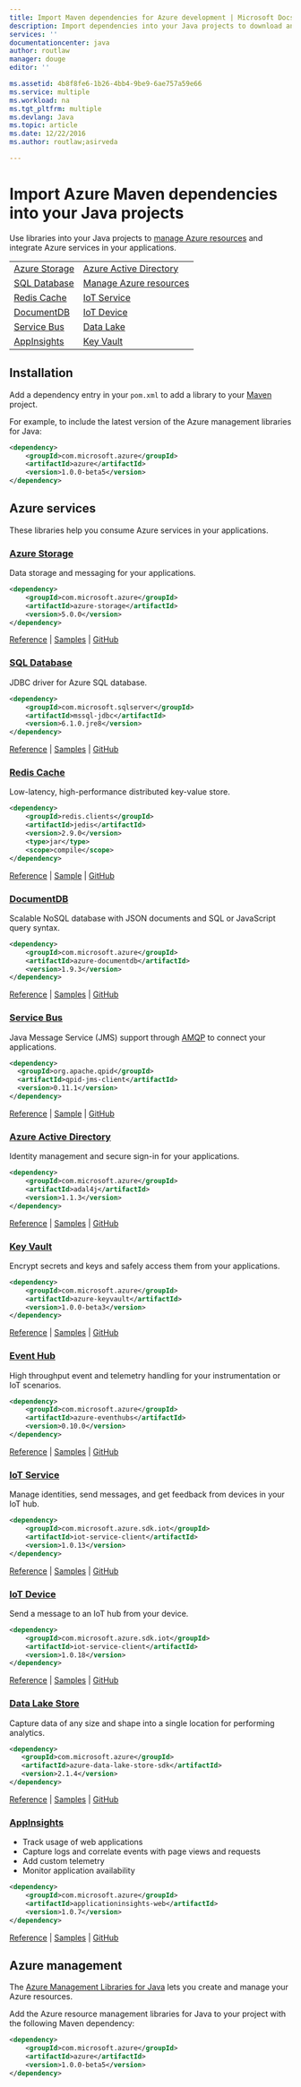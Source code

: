 ```yaml
---
title: Import Maven dependencies for Azure development | Microsoft Docs
description: Import dependencies into your Java projects to download and use Azure libraries in your projects.
services: ''
documentationcenter: java
author: routlaw
manager: douge
editor: ''

ms.assetid: 4b8f8fe6-1b26-4bb4-9be9-6ae757a59e66
ms.service: multiple
ms.workload: na
ms.tgt_pltfrm: multiple
ms.devlang: Java
ms.topic: article
ms.date: 12/22/2016
ms.author: routlaw;asirveda

---
```

# Import Azure Maven dependencies into your Java projects

Use libraries into your Java projects to [manage Azure resources](#management) and integrate Azure services in your applications.  

| | |
| ------------- | ---------- | 
| [Azure Storage](#azure-storage) | [Azure Active Directory](#azuread) |
| [SQL Database](#sql-database) | [Manage Azure resources](#management) |
| [Redis Cache](#redis-cache) |  [IoT Service](#iotservice) | 
| [DocumentDB](#documentdb) |  [IoT Device](#iotdevice) |
| [Service Bus](#servicebus) | [Data Lake](#datalake) |
| [AppInsights](#appinsights) | [Key Vault](#keyvault) |

## Installation

Add a dependency entry in your `pom.xml` to add a library to your [Maven](https://maven.apache.org) project.

For example, to include the latest version of the Azure management libraries for Java:

```XML
<dependency>
    <groupId>com.microsoft.azure</groupId>
    <artifactId>azure</artifactId>
    <version>1.0.0-beta5</version>
</dependency>
```

## Azure services

These libraries help you consume Azure services in your applications.

<a name="azure-storage"></a>

### [Azure Storage](https://docs.microsoft.com/azure/storage/storage-introduction)  

Data storage and messaging for your applications.

```XML
<dependency>
    <groupId>com.microsoft.azure</groupId>
    <artifactId>azure-storage</artifactId>
    <version>5.0.0</version>
</dependency>
```   

[Reference](http://azure.github.io/azure-storage-java/) | [Samples](https://github.com/Azure/azure-storage-java/tree/master/microsoft-azure-storage-samples/src/com/microsoft/azure/storage) | [GitHub](https://github.com/Azure/azure-storage-java)  

<a name="sql-database"></a>

### [SQL Database](https://docs.microsoft.com/en-us/azure/sql-database/sql-database-technical-overview)

JDBC driver for Azure SQL database.

```XML
<dependency>
    <groupId>com.microsoft.sqlserver</groupId>
    <artifactId>mssql-jdbc</artifactId>
    <version>6.1.0.jre8</version>
</dependency>
```

[Reference](https://docs.microsoft.com/en-us/sql/connect/jdbc/reference/jdbc-driver-api-reference) | [Samples](https://docs.microsoft.com/en-us/sql/connect/jdbc/step-3-proof-of-concept-connecting-to-sql-using-java) | [GitHub](https://github.com/Microsoft/mssql-jdbc)  

<a name="redis-cache"></a>

### [Redis Cache](https://azure.microsoft.com/en-us/services/cache/)

Low-latency, high-performance distributed key-value store.

```XML
<dependency>
    <groupId>redis.clients</groupId>
    <artifactId>jedis</artifactId>
    <version>2.9.0</version>
    <type>jar</type>
    <scope>compile</scope>
</dependency>
```   

[Reference](http://xetorthio.github.io/jedis) | [Sample](https://docs.microsoft.com/en-us/azure/redis-cache/cache-java-get-started) | [GitHub](https://github.com/xetorthio/jedis)    

<a name="documentdb"></a>

### [DocumentDB](https://docs.microsoft.com/azure/documentdb/documentdb-introduction)

Scalable NoSQL database with JSON documents and SQL or JavaScript query syntax.   

```XML
<dependency>
    <groupId>com.microsoft.azure</groupId>
    <artifactId>azure-documentdb</artifactId>
    <version>1.9.3</version>
</dependency>
```

[Reference](http://azure.github.io/azure-documentdb-java/) | [Samples](https://docs.microsoft.com/en-us/azure/documentdb/documentdb-java-application) | [GitHub](https://github.com/Azure/azure-documentdb-java)   

<a name="servicebus"></a>

### [Service Bus](https://docs.microsoft.com/en-us/azure/service-bus-messaging/service-bus-fundamentals-hybrid-solutions)

Java Message Service (JMS) support through [AMQP](https://en.wikipedia.org/wiki/Advanced_Message_Queuing_Protocol) to connect your applications.

```XML
<dependency>
  <groupId>org.apache.qpid</groupId>
  <artifactId>qpid-jms-client</artifactId>
  <version>0.11.1</version>
</dependency>
```

[Reference](http://docs.oracle.com/javaee/7/api/javax/jms/package-summary.html) | [Sample](https://github.com/apache/qpid-jms/tree/0.20.0/qpid-jms-examples) | [GitHub](https://github.com/apache/qpid-jms)    
<a name="azuread"></a>

### [Azure Active Directory](https://docs.microsoft.com/azure/active-directory/active-directory-whatis)   

Identity management and secure sign-in for your applications.

```XML
<dependency>
    <groupId>com.microsoft.azure</groupId>
    <artifactId>adal4j</artifactId>
    <version>1.1.3</version>
</dependency>
```
   
[Reference](https://github.com/AzureAD/azure-activedirectory-library-for-java) | [Samples](https://github.com/Azure-Samples?utf8=%E2%9C%93&q=active%20directory%20&type=&language=java) | [GitHub](https://github.com/AzureAD/azure-activedirectory-library-for-java) 
 
<a name="keyvault"></a>

### [Key Vault](https://docs.microsoft.com/azure/key-vault) 

Encrypt secrets and keys and safely access them from your applications. 

```XML
<dependency>
    <groupId>com.microsoft.azure</groupId>
    <artifactId>azure-keyvault</artifactId>
    <version>1.0.0-beta3</version>
</dependency>
```

[Reference](https://docs.microsoft.com/en-us/java/api/com.microsoft.azure.keyvault) | [Samples](https://github.com/Azure-Samples/batch-keyvault-java-management) | [GitHub](https://github.com/Azure/azure-sdk-for-java)  

<a name="eventhub"></a>

### [Event Hub](https://docs.microsoft.com/en-us/azure/event-hubs/event-hubs-what-is-event-hubs) 
   
High throughput event and telemetry handling for your instrumentation or IoT scenarios.

```XML
<dependency> 
    <groupId>com.microsoft.azure</groupId> 
    <artifactId>azure-eventhubs</artifactId> 
    <version>0.10.0</version> 
</dependency>   
```

[Reference](https://docs.microsoft.com/en-us/java/api/com.microsoft.azure.eventhubs) | [Samples](https://github.com/azure/azure-event-hubs-java#publishing-events) | [GitHub](https://github.com/azure/azure-event-hubs-java)  

<a name="iotservice"></a> 

### [IoT Service](https://docs.microsoft.com/azure/iot-hub/)

Manage identities, send messages, and get feedback from devices in your IoT hub.

```XML
<dependency>
    <groupId>com.microsoft.azure.sdk.iot</groupId>
    <artifactId>iot-service-client</artifactId>
    <version>1.0.13</version>
</dependency>
```   
   
[Reference](http://azure.github.io/azure-iot-sdks/java/service/api_reference/index.html) | [Samples](https://github.com/Azure/azure-iot-sdk-java/tree/master/service/iot-service-samples) | [GitHub](https://github.com/Azure/azure-iot-sdk-java) 

<a name="iotdevice"></a> 

### [IoT Device](https://docs.microsoft.com/azure/iot-hub/iot-hub-devguide)

Send a message to an IoT hub from your device.  

```XML
<dependency>
    <groupId>com.microsoft.azure.sdk.iot</groupId>
    <artifactId>iot-service-client</artifactId>
    <version>1.0.18</version>
</dependency>
```  

[Reference](http://azure.github.io/azure-iot-sdks/java/device/api_reference/index.html) | [Samples](https://github.com/Azure/azure-iot-sdk-java/tree/master/device/iot-device-samples) | [GitHub](https://github.com/Azure/azure-iot-sdk-java) 

<a name="datalake"></a> 

### [Data Lake Store](https://docs.microsoft.com/azure/data-lake-store/data-lake-store-overview)   
   
Capture data of any size and shape into a single location for performing analytics.    

```XML
<dependency>
   <groupId>com.microsoft.azure</groupId>
   <artifactId>azure-data-lake-store-sdk</artifactId>
   <version>2.1.4</version>
</dependency>
```   

[Reference](https://azure.github.io/azure-data-lake-store-java/javadoc/) | [Samples](https://github.com/Azure-Samples/data-lake-store-java-upload-download-get-started) | [GitHub](test.md) 

<a name="appinsights"></a> 

### [AppInsights](https://docs.microsoft.com/azure/application-insights/app-insights-overview)

- Track usage of web applications
- Capture logs and correlate events with page views and requests
- Add custom telemetry
- Monitor application availability

```XML
<dependency>
    <groupId>com.microsoft.azure</groupId>
    <artifactId>applicationinsights-web</artifactId>
    <version>1.0.7</version>
</dependency>
```

[Reference](https://docs.microsoft.com/en-us/java/api/com.microsoft.applicationinsights) | [Samples](https://docs.microsoft.com/en-us/azure/application-insights/app-insights-java-get-started) | [GitHub](https://github.com/Microsoft/ApplicationInsights-Java) 


<a name="management"></a> 

## Azure management 

The [Azure Management Libraries for Java](https://github.com/Azure/azure-sdk-for-java) lets you create and manage your Azure resources. 

Add the Azure resource management libraries for Java to your project with the following Maven dependency:

```XML
<dependency>
    <groupId>com.microsoft.azure</groupId>
    <artifactId>azure</artifactId>
    <version>1.0.0-beta5</version>
</dependency>
```

<!-- URL List -->

[Azure Toolkit for Eclipse]: ./azure-toolkit-for-eclipse.md
[Azure Toolkit for IntelliJ]: ./azure-toolkit-for-intellij.md
[Create a Hello World Web App for Azure in Eclipse]: ./app-service-web/app-service-web-eclipse-create-hello-world-web-app.md
[Create a Hello World Web App for Azure in IntelliJ]: ./app-service-web/app-service-web-intellij-create-hello-world-web-app.md
[Installing the Azure Toolkit for Eclipse]: ./azure-toolkit-for-eclipse-installation.md
[Installing the Azure Toolkit for IntelliJ]: ./azure-toolkit-for-intellij-installation.md
[What's New in the Azure Toolkit for Eclipse]: ./azure-toolkit-for-eclipse-whats-new.md
[What's New in the Azure Toolkit for IntelliJ]: ./azure-toolkit-for-intellij-whats-new.md

[Azure Java Developer Center]: http://go.microsoft.com/fwlink/?LinkID=699547
[Azure Libraries Repository on Maven]: http://go.microsoft.com/fwlink/?LinkID=286274
[Java Build Path]: http://help.eclipse.org/luna/index.jsp?topic=%2Forg.eclipse.jdt.doc.user%2Freference%2Fref-properties-build-path.htm
[license]: http://www.apache.org/licenses/LICENSE-2.0.html
[maven-getting-started]: http://go.microsoft.com/fwlink/?LinkID=622998